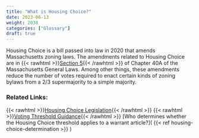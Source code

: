 ```yaml
---
title: "What is Housing Choice?"
date: 2023-06-13
weight: 2038
categories: ["Glossary"]
draft: true
---
```

Housing Choice is a bill passed into law in 2020 that amends Massachusetts zoning laws. The amendments related to Housing Choice are in {{< rawhtml >}}<a href="https://malegislature.gov/Laws/GeneralLaws/PartI/TitleVII/Chapter40A/Section5" target="_new">Section 5</a>{{< /rawhtml >}} of Chapter 40A of the Massachusetts General Laws. Among other things, these amendments reduce the number of votes required to enact certain kinds of zoning bylaws from a 2/3 supermajority to a simple majority.

### Related Links:

{{< rawhtml >}}<a href="https://www.mass.gov/info-details/housing-choice-legislation" target="_new">Housing Choice Legislation</a>{{< /rawhtml >}}
{{< rawhtml >}}<a href="https://www.mass.gov/info-details/voting-threshold-guidance" target="_new">Voting Threshold Guidance</a>{{< /rawhtml >}}
[Who determines whether the Housing Choice threshold applies to a warrant article?]( {{< ref housing-choice-determination >}} )
